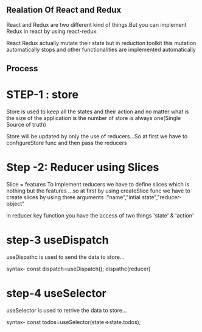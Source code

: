 ## Realation Of React and Redux
React and Redux are two different kind of things.But you can implement Redux in react by using react-redux.

React Redux actually mutate their state but in reduction toolkit this mutation automatically stops and other functionalities are implemented automatically

## Process
# STEP-1 :  store
Store is used to keep all the states and their action and no matter what is the size of the application is the number of store is always one(Single Source of truth)

Store will be updated by only the use of reducers...So at first we have to configureStore func and then pass the reducers

# Step -2: Reducer using Slices
Slice = features
To implement reducers we have to define slices which is nothing but the features ...so at first by using createSlice func we have to create  slices by using three arguments :"name","intial state","reducer-object" 

in reducer key function you have the access of two things 'state' & 'action'

# step-3 useDispatch 
useDispathc is used to send the data to store... 

syntax-
 const dispatch=useDispatch();
 dispathc(reducer)

 # step-4 useSelector
useSelector is used to retrive the data to store... 

syntax-
 const todos=useSelector(state=>state.todos);